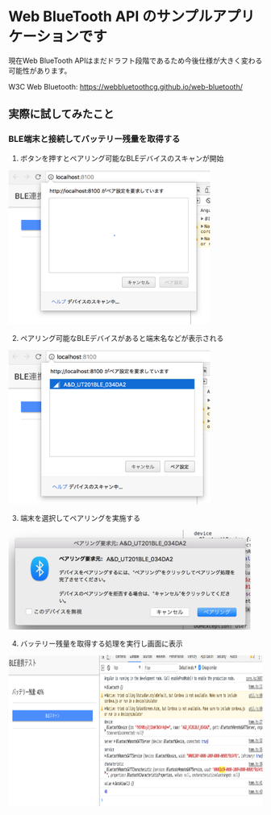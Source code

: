# Web BlueTooth API のサンプルアプリケーションです

現在Web BlueTooth APIはまだドラフト段階であるため今後仕様が大きく変わる可能性があります。

W3C Web Bluetooth: https://webbluetoothcg.github.io/web-bluetooth/

## 実際に試してみたこと

### BLE端末と接続してバッテリー残量を取得する

1. ボタンを押すとペアリング可能なBLEデバイスのスキャンが開始

<img src="docs/img/01_BLEデバイスリスト.png" style="width: 400px;">

2. ペアリング可能なBLEデバイスがあると端末名などが表示される

<img src="docs/img/02_BELペアリング端末発見.png" style="width: 400px;">

3. 端末を選択してペアリングを実施する

<img src="docs/img/03_ペアリングの許可.png" style="width: 480px;">

4. バッテリー残量を取得する処理を実行し画面に表示

<img src="docs/img/04_バッテリー残量の取得.png" style="height: 300px;">
